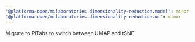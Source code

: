 ```yaml
---
'@platforma-open/milaboratories.dimensionality-reduction.model': minor
'@platforma-open/milaboratories.dimensionality-reduction.ui': minor
---
```


Migrate to PlTabs to switch between UMAP and tSNE
